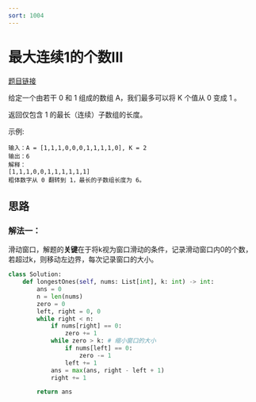 ```yaml
---
sort: 1004
---
```

# 最大连续1的个数III

[题目链接](https://leetcode-cn.com/problems/max-consecutive-ones-iii/)


给定一个由若干 0 和 1 组成的数组 A，我们最多可以将 K 个值从 0 变成 1 。

返回仅包含 1 的最长（连续）子数组的长度。

示例:
```
输入：A = [1,1,1,0,0,0,1,1,1,1,0], K = 2
输出：6
解释： 
[1,1,1,0,0,1,1,1,1,1,1]
粗体数字从 0 翻转到 1，最长的子数组长度为 6。
```


## 思路

### 解法一：
滑动窗口，解题的**关键**在于将k视为窗口滑动的条件，记录滑动窗口内0的个数，若超过k，则移动左边界，每次记录窗口的大小。
```python
class Solution:
    def longestOnes(self, nums: List[int], k: int) -> int:
        ans = 0
        n = len(nums)
        zero = 0
        left, right = 0, 0
        while right < n:
            if nums[right] == 0:
                zero += 1
            while zero > k: # 缩小窗口的大小
                if nums[left] == 0:
                    zero -= 1
                left += 1
            ans = max(ans, right - left + 1)
            right += 1

        return ans
```

